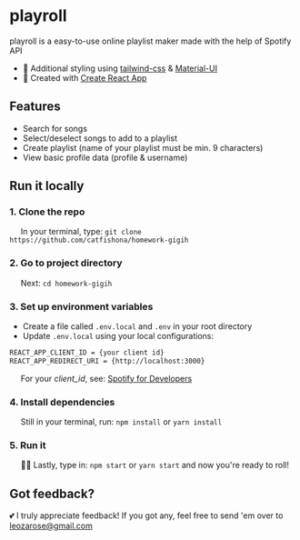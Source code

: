 # playroll

playroll is a easy-to-use online playlist maker made with the help of Spotify API

- :cherry_blossom: Additional styling using [tailwind-css](https://tailwindcss.com/) & [Material-UI](https://mui.com/) 
- :rocket: Created with [Create React App](https://github.com/facebook/create-react-app) 

## Features

- Search for songs
- Select/deselect songs to add to a playlist
- Create playlist (name of your playlist must be min. 9 characters)
- View basic profile data (profile & username)

## Run it locally

### 1. Clone the repo

&nbsp;&nbsp;&nbsp;&nbsp;&nbsp;In your terminal, type: `git clone https://github.com/catfishona/homework-gigih`


### 2. Go to project directory

&nbsp;&nbsp;&nbsp;&nbsp;&nbsp;Next: `cd homework-gigih`

### 3. Set up environment variables
- Create a file called `.env.local` and `.env` in your root directory
- Update `.env.local` using your local configurations:
```bash
REACT_APP_CLIENT_ID = {your client id}
REACT_APP_REDIRECT_URI = {http://localhost:3000}
```

&nbsp;&nbsp;&nbsp;&nbsp;&nbsp;For your *client_id*, see: [Spotify for Developers](https://developer.spotify.com/dashboard/applications)
### 4. Install dependencies

&nbsp;&nbsp;&nbsp;&nbsp;&nbsp;Still in your terminal, run: `npm install` or `yarn install`

### 5. Run it

&nbsp;&nbsp;&nbsp;&nbsp;&nbsp;:woman_cartwheeling: Lastly, type in: `npm start` or `yarn start` and now you're ready to roll!

## Got feedback?
:two_hearts: I truly appreciate feedback! If you got any, feel free to send 'em over to [leozarose@gmail.com](mailto:leozarose@gmail.com)

